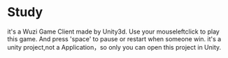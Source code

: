 # Study
it's a Wuzi Game Client made by Unity3d.
Use your mouseleftclick to play this game.
And press 'space' to pause or restart when someone win.
it's a unity project,not a Application，so only you can open this project in Unity.

